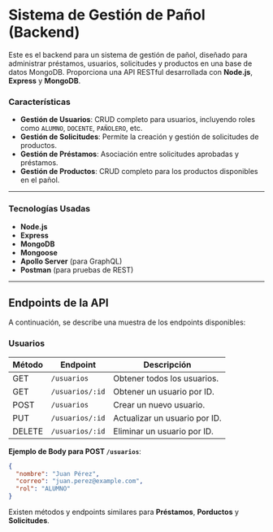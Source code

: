 # Sistema de Gestión de Pañol (Backend)

Este es el backend para un sistema de gestión de pañol, diseñado para administrar préstamos, usuarios, solicitudes y productos en una base de datos MongoDB. Proporciona una API RESTful desarrollada con **Node.js**, **Express** y **MongoDB**.

### Características

- **Gestión de Usuarios**: CRUD completo para usuarios, incluyendo roles como `ALUMNO`, `DOCENTE`, `PAÑOLERO`, etc.
- **Gestión de Solicitudes**: Permite la creación y gestión de solicitudes de productos.
- **Gestión de Préstamos**: Asociación entre solicitudes aprobadas y préstamos.
- **Gestión de Productos**: CRUD completo para los productos disponibles en el pañol.

---

### Tecnologías Usadas

- **Node.js**
- **Express**
- **MongoDB**
- **Mongoose**
- **Apollo Server** (para GraphQL)
- **Postman** (para pruebas de REST)

---

## Endpoints de la API

A continuación, se describe una muestra de los endpoints disponibles:

### **Usuarios**

| Método | Endpoint          | Descripción                         |
|--------|-------------------|-------------------------------------|
| GET    | `/usuarios`        | Obtener todos los usuarios.         |
| GET    | `/usuarios/:id`    | Obtener un usuario por ID.          |
| POST   | `/usuarios`        | Crear un nuevo usuario.             |
| PUT    | `/usuarios/:id`    | Actualizar un usuario por ID.       |
| DELETE | `/usuarios/:id`    | Eliminar un usuario por ID.         |

**Ejemplo de Body para POST `/usuarios`**:
```json
{
  "nombre": "Juan Pérez",
  "correo": "juan.perez@example.com",
  "rol": "ALUMNO"
}
```

Existen métodos y endpoints similares para **Préstamos**, **Porductos** y **Solicitudes**.